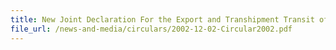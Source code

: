 ```yaml
---
title: New Joint Declaration For the Export and Transhipment Transit of Strategic Goods
file_url: /news-and-media/circulars/2002-12-02-Circular2002.pdf
---
```


